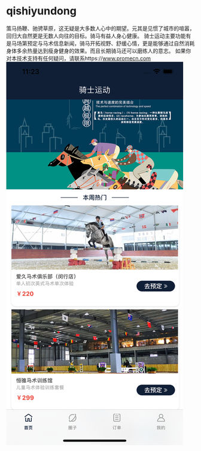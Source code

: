 # qishiyundong
策马扬鞭、驰骋草原，这无疑是大多数人心中的期望。元其是见惯了城市的喧嚣，回归大自然更是无数人向往的目标。骑马有益人身心健康。
骑士运动主要功能有是马场第预定与马术信息新闻，骑马开拓视野、舒缓心情，更是能够通过自然消耗身体多余热量达到瘦身健身的效果。而且长期骑马还可以磨练人的意志。
如果你对本技术支持有任何疑问，请联系https://www.promecn.com
![image](https://github.com/xianshijie/qishiyundong/blob/master/Simulator%20Screen%20Shot%20-%20iPhone%20Xs%20Max%20-%202019-10-14%20at%2011.23.55.png)
